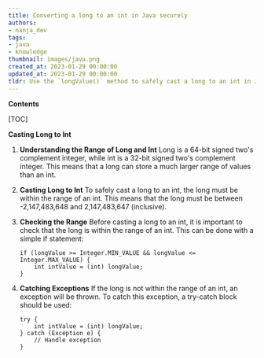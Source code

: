 ```yaml
---
title: Converting a long to an int in Java securely
authors:
- nanja_dev
tags:
- java
- knowledge
thumbnail: images/java.png
created_at: 2023-01-29 00:00:00
updated_at: 2023-01-29 00:00:00
tldr: Use the `longValue()` method to safely cast a long to an int in Java.
---
```


**Contents**

[TOC]

**Casting Long to Int**

1. **Understanding the Range of Long and Int**
   Long is a 64-bit signed two's complement integer, while int is a 32-bit signed two's complement integer. This means that a long can store a much larger range of values than an int.

2. **Casting Long to Int**
   To safely cast a long to an int, the long must be within the range of an int. This means that the long must be between -2,147,483,648 and 2,147,483,647 (inclusive).

3. **Checking the Range**
   Before casting a long to an int, it is important to check that the long is within the range of an int. This can be done with a simple if statement:
   ```
   if (longValue >= Integer.MIN_VALUE && longValue <= Integer.MAX_VALUE) {
       int intValue = (int) longValue;
   }
   ```

4. **Catching Exceptions**
   If the long is not within the range of an int, an exception will be thrown. To catch this exception, a try-catch block should be used:
   ```
   try {
       int intValue = (int) longValue;
   } catch (Exception e) {
       // Handle exception
   }
   ```
